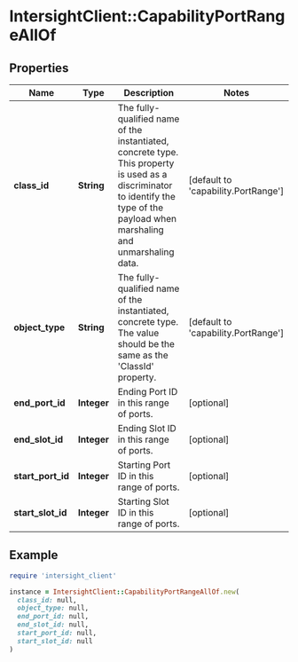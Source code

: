 # IntersightClient::CapabilityPortRangeAllOf

## Properties

| Name | Type | Description | Notes |
| ---- | ---- | ----------- | ----- |
| **class_id** | **String** | The fully-qualified name of the instantiated, concrete type. This property is used as a discriminator to identify the type of the payload when marshaling and unmarshaling data. | [default to &#39;capability.PortRange&#39;] |
| **object_type** | **String** | The fully-qualified name of the instantiated, concrete type. The value should be the same as the &#39;ClassId&#39; property. | [default to &#39;capability.PortRange&#39;] |
| **end_port_id** | **Integer** | Ending Port ID in this range of ports. | [optional] |
| **end_slot_id** | **Integer** | Ending Slot ID in this range of ports. | [optional] |
| **start_port_id** | **Integer** | Starting Port ID in this range of ports. | [optional] |
| **start_slot_id** | **Integer** | Starting Slot ID in this range of ports. | [optional] |

## Example

```ruby
require 'intersight_client'

instance = IntersightClient::CapabilityPortRangeAllOf.new(
  class_id: null,
  object_type: null,
  end_port_id: null,
  end_slot_id: null,
  start_port_id: null,
  start_slot_id: null
)
```


